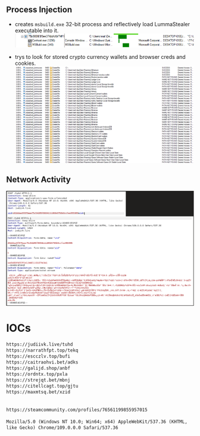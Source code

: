 ## Process Injection
- creates `msbuild.exe` 32-bit process and reflectively load LummaStealer executable into it.
![alt text](images/image-1.png)

- trys to look for stored crypto currency wallets and browser creds and cookies.
![alt text](images/image-2.png)

## Network Activity

![alt text](images/image.png)


# IOCs


```
https://judiivk.live/tuhd
https://narrathfpt.top/tekq
https://escczlv.top/bufi
https://caitraohvi.bet/adks
https://galijd.shop/anbf
https://ordntx.top/pxla
https://strejqt.bet/mbnj
https://citellcagt.top/gjtu
https://maxmtsq.bet/xzid


https://steamcommunity.com/profiles/76561199855957015

Mozilla/5.0 (Windows NT 10.0; Win64; x64) AppleWebKit/537.36 (KHTML, like Gecko) Chrome/109.0.0.0 Safari/537.36
```
